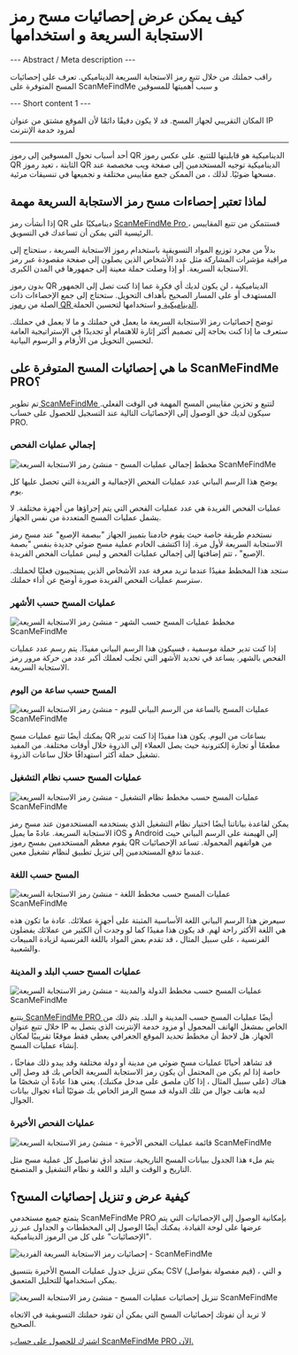 <h1>كيف يمكن عرض إحصائيات مسح رمز الاستجابة السريعة و استخدامها</h1>

--- Abstract / Meta description ---

راقب حملتك من خلال تتبع رمز الاستجابة السريعة الديناميكي. تعرف على إحصائيات المسح المتوفرة على ScanMeFindMe و سبب أهميتها للمسوقين

--- Short content 1 ---

المكان التقريبي لجهاز المسح. قد لا يكون دقيقًا دائمًا لأن الموقع مشتق من عنوان IP لمزود خدمة الإنترنت

----------

<p> أحد أسباب تحول المسوقين إلى رموز QR الديناميكية هو قابليتها للتتبع. على عكس رموز QR الثابتة ، تعيد رموز QR الديناميكية توجيه المستخدمين إلى صفحة ويب مخصصة عند مسحها ضوئيًا. لذلك ، من الممكن جمع مقاييس مختلفة و تجميعها في تنسيقات مرئية. </p>

<h2> لماذا تعتبر إحصاءات مسح رمز الاستجابة السريعة مهمة </h2>

<p> إذا أنشأت رمز QR ديناميكيًا على <a href="#pro"> ScanMeFindMe Pro </a> ، فستتمكن من تتبع المقاييس الرئيسية التي يمكن أن تساعدك في التسويق. </p>

<p> بدلاً من مجرد توزيع المواد التسويقية باستخدام رموز الاستجابة السريعة ، ستحتاج إلى مراقبة مؤشرات المشاركة مثل عدد الأشخاص الذين يصلون إلى صفحة مقصودة عبر رمز الاستجابة السريعة. أو إذا وصلت حملة معينة إلى جمهورها في المدن الكبرى. </p>

<p> بدون رموز QR الديناميكية ، لن يكون لديك أي فكرة عما إذا كنت تصل إلى الجمهور المستهدف أو على المسار الصحيح بأهداف التحويل. ستحتاج إلى جمع الإحصاءات ذات الصلة من <a href="#about:product"> رموز QR الديناميكية </a> و استخدامها لتحسين الحملة. </p>

<p> توضح إحصائيات رمز الاستجابة السريعة ما يعمل في حملتك و ما لا يعمل في حملتك. ستعرف ما إذا كنت بحاجة إلى تصميم أكثر إثارة للاهتمام أو تجديدًا في الإستراتيجية العامة لتحسين التحويل من الأرقام و الرسوم البيانية. </p>

<h2> ما هي إحصائيات المسح المتوفرة على ScanMeFindMe PRO؟ </h2>

 <p>تم تطوير<a href="#static:url"> ScanMeFindMe </a> لتتبع و تخزين مقاييس المسح المهمة في الوقت الفعلي. سيكون لديك حق الوصول إلى الإحصائيات التالية عند التسجيل للحصول على حساب PRO. </p>

<h3> إجمالي عمليات الفحص </h3>

<p class="imageholder">
    <img src="https://media.scanmefindme.com/blog/about_statistics/files/img 1 - total scans.png"
        alt="مخطط إجمالي عمليات المسح - منشئ رمز الاستجابة السريعة ScanMeFindMe">
</p>

<p> يوضح هذا الرسم البياني عدد عمليات الفحص الإجمالية و الفريدة التي تحصل عليها كل يوم. </p>

<p> عمليات الفحص الفريدة هي عدد عمليات الفحص التي يتم إجراؤها من أجهزة مختلفة. لا يشمل عمليات المسح المتعددة من نفس الجهاز. </p>

<p> نستخدم طريقة خاصة حيث يقوم خادمنا بتمييز الجهاز "ببصمة الإصبع" عند مسح رمز الاستجابة السريعة لأول مرة. إذا اكتشف الخادم عملية مسح ضوئي جديدة بنفس "بصمة الإصبع" ، تتم إضافتها إلى إجمالي عمليات الفحص و ليس عمليات الفحص الفريدة. </p>

<p> ستجد هذا المخطط مفيدًا عندما تريد معرفة عدد الأشخاص الذين يستجيبون فعليًا لحملتك. سترسم عمليات الفحص الفريدة صورة أوضح عن أداء حملتك. </p>

<h3> عمليات المسح حسب الأشهر </h3>

<p class="imageholder">
    <img src="https://media.scanmefindme.com/blog/about_statistics/files/img 2 - scans by month.png"
        alt="مخطط عمليات المسح حسب الشهر - منشئ رمز الاستجابة السريعة ScanMeFindMe">
</p>

<p> إذا كنت تدير حملة موسمية ، فسيكون هذا الرسم البياني مفيدًا. يتم رسم عدد عمليات الفحص بالشهر. يساعد في تحديد الأشهر التي تجلب لعملك أكبر عدد من حركة مرور رمز الاستجابة السريعة. </p>

<h3> المسح حسب ساعة من اليوم </h3>

<p class="imageholder">
    <img src="https://media.scanmefindme.com/blog/about_statistics/files/img 3 - scans by hour of the day.png"
        alt="عمليات المسح بالساعة من الرسم البياني لليوم - منشئ رمز الاستجابة السريعة ScanMeFindMe">
</p>

<p> يمكنك أيضًا تتبع عمليات مسح QR بساعات من اليوم. يكون هذا مفيدًا إذا كنت تدير مطعمًا أو تجارة إلكترونية حيث يصل العملاء إلى الذروة خلال أوقات مختلفة. من المفيد تشغيل حملة أكثر استهدافًا خلال ساعات الذروة. </p>

<h3> عمليات المسح حسب نظام التشغيل </h3>

<p class="imageholder">
    <img src="https://media.scanmefindme.com/blog/about_statistics/files/img 4 - scans by OS.png"
        alt="عمليات المسح حسب مخطط نظام التشغيل - منشئ رمز الاستجابة السريعة ScanMeFindMe">
</p>

<p> يمكن لقاعدة بياناتنا أيضًا اختيار نظام التشغيل الذي يستخدمه المستخدمون عند مسح رمز الاستجابة السريعة. عادةً ما يميل iOS و Android إلى الهيمنة على الرسم البياني حيث يقوم معظم المستخدمين بمسح رموز QR من هواتفهم المحمولة. تساعد الإحصائيات عندما تدفع المستخدمين إلى تنزيل تطبيق لنظام تشغيل معين. </p>

<h3> المسح حسب اللغة </h3>

<p class="imageholder">
    <img src="https://media.scanmefindme.com/blog/about_statistics/files/img 5 - scans by lang.png"
        alt="عمليات المسح حسب مخطط اللغة - منشئ رمز الاستجابة السريعة ScanMeFindMe">
</p>

<p> سيعرض هذا الرسم البياني اللغة الأساسية المثبتة على أجهزة عملائك. عادة ما تكون هذه هي اللغة الأكثر راحة لهم. قد يكون هذا مفيدًا كما لو وجدت أن الكثير من عملائك يفضلون الفرنسية ، على سبيل المثال ، قد تقدم بعض المواد باللغة الفرنسية لزيادة المبيعات والشعبية. </p>

<h3> عمليات المسح حسب البلد و المدينة </h3>

<p class="imageholder">
    <img src="https://media.scanmefindme.com/blog/about_statistics/files/img 6 - scans by country and city.png"
        alt="عمليات المسح حسب مخطط الدولة والمدينة - منشئ رمز الاستجابة السريعة ScanMeFindMe">
</p>

 <p>يتتبع<a href="#pro"> ScanMeFindMe PRO </a> أيضًا عمليات المسح حسب المدينة و البلد. يتم ذلك من خلال تتبع عنوان IP الخاص بمشغل الهاتف المحمول أو مزود خدمة الإنترنت الذي يتصل به الجهاز. هل لاحظ أن مخطط تحديد الموقع الجغرافي يعطي فقط موقعًا تقريبيًا لمكان إنشاء عمليات المسح. </p>

<p> قد تشاهد أحيانًا عمليات مسح ضوئي من مدينة أو دولة مختلفة وقد يبدو ذلك مفاجئًا ، خاصة إذا لم يكن من المحتمل أن يكون رمز الاستجابة السريعة الخاص بك قد وصل إلى هناك (على سبيل المثال ، إذا كان ملصق على مدخل مكتبك). يعني هذا عادةً أن شخصًا ما لديه هاتف جوال من تلك الدولة قد مسح الرمز الخاص بك ضوئيًا أثناء تجوال بيانات الجوال. </p>

<h3> عمليات الفحص الأخيرة </h3>

<p class="imageholder">
    <img src="https://media.scanmefindme.com/blog/about_statistics/files/img 7 - last scans.png"
        alt="قائمة عمليات الفحص الأخيرة - منشئ رمز الاستجابة السريعة ScanMeFindMe">
</p>

<p> يتم ملء هذا الجدول ببيانات المسح التاريخية. ستجد أدق تفاصيل كل عملية مسح مثل التاريخ و الوقت و البلد و اللغة و نظام التشغيل و المتصفح. </p>

<h2> كيفية عرض و تنزيل إحصائيات المسح؟ </h2>

<p> يتمتع جميع مستخدمي ScanMeFindMe PRO بإمكانية الوصول إلى الإحصائيات التي يتم عرضها على لوحة القيادة. يمكنك أيضًا الوصول إلى المخططات و الجداول عبر زر "الإحصائيات" على كل من الرموز الديناميكية. </p>

<p class="imageholder">
    <img src="https://media.scanmefindme.com/blog/about_statistics/files/img 8 - dynamic codes-statistic.png"
        alt="إحصائيات رمز الاستجابة السريعة الفردية - ScanMeFindMe">
</p>

<p> يمكن تنزيل جدول عمليات المسح الأخيرة بتنسيق CSV (قيم مفصولة بفواصل) ، و التي يمكن استخدامها للتحليل المتعمق. </p>

<p class="imageholder">
    <img src="https://media.scanmefindme.com/blog/about_statistics/files/img 7 - last scans - download as CSV.png"
        alt="تنزيل إحصائيات عمليات المسح - منشئ رمز الاستجابة السريعة ScanMeFindMe">
</p>

<p> لا تريد أن تفوتك إحصائيات المسح التي يمكن أن تقود حملتك التسويقية في الاتجاه الصحيح. </p>

<p> <a href="#pro"> اشترك للحصول على حساب ScanMeFindMe PRO الآن. </a> </p>

